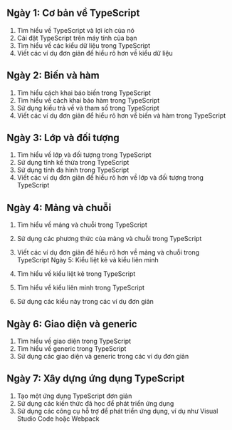 ## Ngày 1: Cơ bản về TypeScript

1. Tìm hiểu về TypeScript và lợi ích của nó
2. Cài đặt TypeScript trên máy tính của bạn
3. Tìm hiểu về các kiểu dữ liệu trong TypeScript
4. Viết các ví dụ đơn giản để hiểu rõ hơn về kiểu dữ liệu
## Ngày 2: Biến và hàm

1. Tìm hiểu cách khai báo biến trong TypeScript
2. Tìm hiểu về cách khai báo hàm trong TypeScript
3. Sử dụng kiểu trả về và tham số trong TypeScript
4. Viết các ví dụ đơn giản để hiểu rõ hơn về biến và hàm trong TypeScript
## Ngày 3: Lớp và đối tượng

1. Tìm hiểu về lớp và đối tượng trong TypeScript
2. Sử dụng tính kế thừa trong TypeScript
3. Sử dụng tính đa hình trong TypeScript
4. Viết các ví dụ đơn giản để hiểu rõ hơn về lớp và đối tượng trong TypeScript
## Ngày 4: Mảng và chuỗi

1. Tìm hiểu về mảng và chuỗi trong TypeScript
2. Sử dụng các phương thức của mảng và chuỗi trong TypeScript
3. Viết các ví dụ đơn giản để hiểu rõ hơn về mảng và chuỗi trong TypeScript
Ngày 5: Kiểu liệt kê và kiểu liên minh

1. Tìm hiểu về kiểu liệt kê trong TypeScript
2. Tìm hiểu về kiểu liên minh trong TypeScript
3. Sử dụng các kiểu này trong các ví dụ đơn giản
## Ngày 6: Giao diện và generic

1. Tìm hiểu về giao diện trong TypeScript
2. Tìm hiểu về generic trong TypeScript
3. Sử dụng các giao diện và generic trong các ví dụ đơn giản
## Ngày 7: Xây dựng ứng dụng TypeScript

1. Tạo một ứng dụng TypeScript đơn giản
2. Sử dụng các kiến thức đã học để phát triển ứng dụng
3. Sử dụng các công cụ hỗ trợ để phát triển ứng dụng, ví dụ như Visual Studio Code hoặc Webpack
